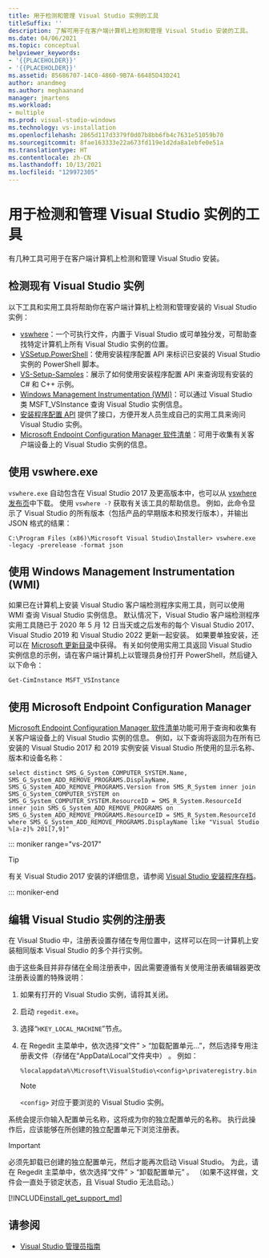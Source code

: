 ```yaml
---
title: 用于检测和管理 Visual Studio 实例的工具
titleSuffix: ''
description: 了解可用于在客户端计算机上检测和管理 Visual Studio 安装的工具。
ms.date: 04/06/2021
ms.topic: conceptual
helpviewer_keywords:
- '{{PLACEHOLDER}}'
- '{{PLACEHOLDER}}'
ms.assetid: 85686707-14C0-4860-9B7A-66485D43D241
author: anandmeg
ms.author: meghaanand
manager: jmartens
ms.workload:
- multiple
ms.prod: visual-studio-windows
ms.technology: vs-installation
ms.openlocfilehash: 2865d117d3379f0d07b8bb6fb4c7631e51059b70
ms.sourcegitcommit: 8fae163333e22a673fd119e1d2da8a1ebfe0e51a
ms.translationtype: HT
ms.contentlocale: zh-CN
ms.lasthandoff: 10/13/2021
ms.locfileid: "129972305"
---
```

# <a name="tools-for-detecting-and-managing-visual-studio-instances"></a>用于检测和管理 Visual Studio 实例的工具

有几种工具可用于在客户端计算机上检测和管理 Visual Studio 安装。

## <a name="detecting-existing-visual-studio-instances"></a>检测现有 Visual Studio 实例

以下工具和实用工具将帮助你在客户端计算机上检测和管理安装的 Visual Studio 实例：

* [vswhere](https://github.com/microsoft/vswhere)：一个可执行文件，内置于 Visual Studio 或可单独分发，可帮助查找特定计算机上所有 Visual Studio 实例的位置。
* [VSSetup.PowerShell](https://github.com/microsoft/vssetup.powershell)：使用安装程序配置 API 来标识已安装的 Visual Studio 实例的 PowerShell 脚本。
* [VS-Setup-Samples](https://github.com/microsoft/vs-setup-samples)：展示了如何使用安装程序配置 API 来查询现有安装的 C# 和 C++ 示例。
* [Windows Management Instrumentation (WMI)](/windows/win32/wmisdk/wmi-start-page)：可以通过 Visual Studio 类 MSFT_VSInstance 查询 Visual Studio 实例信息。
* [安装程序配置 API](<xref:Microsoft.VisualStudio.Setup.Configuration>) 提供了接口，方便开发人员生成自己的实用工具来询问 Visual Studio 实例。
* [Microsoft Endpoint Configuration Manager 软件清单](/mem/configmgr/core/clients/manage/inventory/introduction-to-software-inventory)：可用于收集有关客户端设备上的 Visual Studio 实例的信息。

## <a name="using-vswhereexe"></a>使用 vswhere.exe

`vswhere.exe` 自动包含在 Visual Studio 2017 及更高版本中，也可以从 [vswhere 发布页](https://github.com/Microsoft/vswhere/releases)中下载。 使用 `vswhere -?` 获取有关该工具的帮助信息。 例如，此命令显示了 Visual Studio 的所有版本（包括产品的早期版本和预发行版本），并输出 JSON 格式的结果：

```shell
C:\Program Files (x86)\Microsoft Visual Studio\Installer> vswhere.exe -legacy -prerelease -format json
```

## <a name="using-windows-management-instrumentation-wmi"></a>使用 Windows Management Instrumentation (WMI)

如果已在计算机上安装 Visual Studio 客户端检测程序实用工具，则可以使用 WMI 查询 Visual Studio 实例信息。 默认情况下，Visual Studio 客户端检测程序实用工具随已于 2020 年 5 月 12 日当天或之后发布的每个 Visual Studio 2017、Visual Studio 2019 和 Visual Studio 2022 更新一起安装。 如果要单独安装，还可以在 [Microsoft 更新目录](https://catalog.update.microsoft.com/)中获得。  有关如何使用实用工具返回 Visual Studio 实例信息的示例，请在客户端计算机上以管理员身份打开 PowerShell，然后键入以下命令：

```shell
Get-CimInstance MSFT_VSInstance
```

## <a name="using-microsoft-endpoint-configuration-manager"></a>使用 Microsoft Endpoint Configuration Manager

[Microsoft Endpoint Configuration Manager 软件清单](/mem/configmgr/core/clients/manage/inventory/introduction-to-software-inventory)功能可用于查询和收集有关客户端设备上的 Visual Studio 实例的信息。 例如，以下查询将返回为在所有已安装的 Visual Studio 2017 和 2019 实例安装 Visual Studio 所使用的显示名称、版本和设备名称：

```WQL
select distinct SMS_G_System_COMPUTER_SYSTEM.Name, SMS_G_System_ADD_REMOVE_PROGRAMS.DisplayName, SMS_G_System_ADD_REMOVE_PROGRAMS.Version from SMS_R_System inner join SMS_G_System_COMPUTER_SYSTEM on SMS_G_System_COMPUTER_SYSTEM.ResourceID = SMS_R_System.ResourceId inner join SMS_G_System_ADD_REMOVE_PROGRAMS on SMS_G_System_ADD_REMOVE_PROGRAMS.ResourceID = SMS_R_System.ResourceId where SMS_G_System_ADD_REMOVE_PROGRAMS.DisplayName like "Visual Studio %[a-z]% 201[7,9]" 
```

::: moniker range="vs-2017"

> [!TIP]
> 有关 Visual Studio 2017 安装的详细信息，请参阅 [Visual Studio 安装程序存档](https://devblogs.microsoft.com/setup/tag/vs2017/)。

::: moniker-end

## <a name="editing-the-registry-for-a-visual-studio-instance"></a>编辑 Visual Studio 实例的注册表

在 Visual Studio 中，注册表设置存储在专用位置中，这样可以在同一计算机上安装相同版本 Visual Studio 的多个并行实例。

由于这些条目并非存储在全局注册表中，因此需要遵循有关使用注册表编辑器更改注册表设置的特殊说明：

1. 如果有打开的 Visual Studio 实例，请将其关闭。

1. 启动 `regedit.exe`。

1. 选择“`HKEY_LOCAL_MACHINE`”节点。

1. 在 Regedit 主菜单中，依次选择“文件” > “加载配置单元...”，然后选择专用注册表文件（存储在“AppData\Local”文件夹中）  。 例如：

   ```shell
   %localappdata%\Microsoft\VisualStudio\<config>\privateregistry.bin
   ```

   > [!NOTE]
   > `<config>` 对应于要浏览的 Visual Studio 实例。

系统会提示你输入配置单元名称，这将成为你的独立配置单元的名称。 执行此操作后，应该能够在所创建的独立配置单元下浏览注册表。

> [!IMPORTANT]
> 必须先卸载已创建的独立配置单元，然后才能再次启动 Visual Studio。 为此，请在 Regedit 主菜单中，依次选择“文件” > “卸载配置单元” 。 （如果不这样做，文件会一直处于锁定状态，且 Visual Studio 无法启动。）

[!INCLUDE[install_get_support_md](includes/install_get_support_md.md)]

## <a name="see-also"></a>请参阅

* [Visual Studio 管理员指南](../install/visual-studio-administrator-guide.md)
